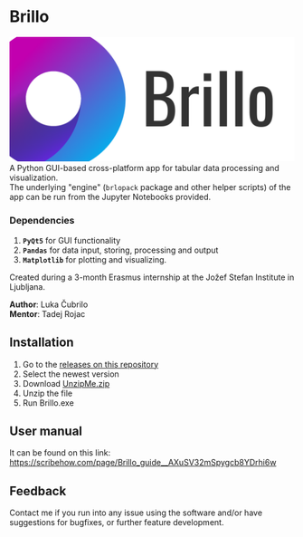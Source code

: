 # Brillo
![Cover art](https://github.com/lcubrilo/Brillo/blob/reformed/cover%20art.png)
A Python GUI-based cross-platform app for tabular data processing and visualization.  
The underlying "engine" (`brlopack` package and other helper scripts) of the app can be run from the Jupyter Notebooks provided.  

### Dependencies
1. **`PyQt5`** for GUI functionality
2. **`Pandas`** for data input, storing, processing and output
3. **`Matplotlib`** for plotting and visualizing.  

Created during a 3-month Erasmus internship at the Jožef Stefan Institute in Ljubljana.  

**Author**: Luka Čubrilo  
**Mentor**: Tadej Rojac

## Installation
1. Go to the [releases on this repository](https://github.com/lcubrilo/Brillo/releases)
2. Select the newest version
3. Download [UnzipMe.zip](https://github.com/lcubrilo/Brillo/releases/download/v0.98/UnzipMe.zip)
4. Unzip the file
5. Run Brillo.exe

## User manual
It can be found on this link: https://scribehow.com/page/Brillo_guide__AXuSV32mSpygcb8YDrhi6w

## Feedback
Contact me if you run into any issue using the software and/or have suggestions for bugfixes, or further feature development.
